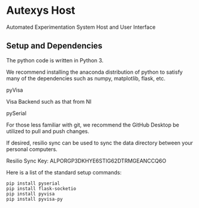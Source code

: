 # Autexys Host

Automated Experimentation System Host and User Interface

## Setup and Dependencies

The python code is written in Python 3.

We recommend installing the anaconda distribution of python to satisfy many of the dependencies such as numpy, matplotlib, flask, etc.

pyVisa

Visa Backend such as that from NI

pySerial

For those less familiar with git, we recommend the GitHub Desktop be utilized to pull and push changes.

If desired, resilio sync can be used to sync the data directory between your personal computers.

Resilio Sync Key: ALPORGP3DKHYE6STIG62DTRMGEANCCQ6O

Here is a list of the standard setup commands:

````
pip install pyserial
pip install flask-socketio
pip install pyvisa
pip install pyvisa-py
````
